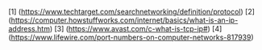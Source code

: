 [1] (https://www.techtarget.com/searchnetworking/definition/protocol)
[2] (https://computer.howstuffworks.com/internet/basics/what-is-an-ip-address.htm)
[3] (https://www.avast.com/c-what-is-tcp-ip#)
[4] (https://www.lifewire.com/port-numbers-on-computer-networks-817939)

